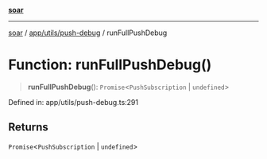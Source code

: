 [**soar**](../../../../README.md)

***

[soar](../../../../modules.md) / [app/utils/push-debug](../README.md) / runFullPushDebug

# Function: runFullPushDebug()

> **runFullPushDebug**(): `Promise`\<`PushSubscription` \| `undefined`\>

Defined in: app/utils/push-debug.ts:291

## Returns

`Promise`\<`PushSubscription` \| `undefined`\>

